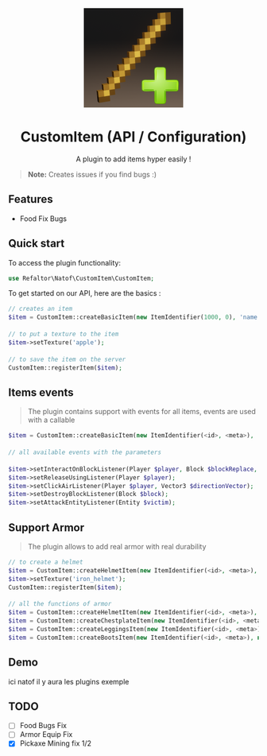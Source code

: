 <div align="center">
  <img src="./img/logoCustomItem.png" width="200px">
  <h1>CustomItem (API / Configuration)</h1>
</div>

<p align="center">
 A plugin to add items hyper easily !
</p>

> **Note:** Creates issues if you find bugs :)

## Features
* Food Fix Bugs

## Quick start

To access the plugin functionality:
```PHP
use Refaltor\Natof\CustomItem\CustomItem;
```

To get started on our API, here are the basics :

```PHP
// creates an item
$item = CustomItem::createBasicItem(new ItemIdentifier(1000, 0), 'name');

// to put a texture to the item
$item->setTexture('apple');

// to save the item on the server
CustomItem::registerItem($item);
```

## Items events

> The plugin contains support with events for all items, events are used with a callable
```PHP
$item = CustomItem::createBasicItem(new ItemIdentifier(<id>, <meta>), 'name');

// all available events with the parameters

$item->setInteractOnBlockListener(Player $player, Block $blockReplace, Block $blockClicked, int $face, Vector3 $clickVector);
$item->setReleaseUsingListener(Player $player);
$item->setClickAirListener(Player $player, Vector3 $directionVector);
$item->setDestroyBlockListener(Block $block);
$item->setAttackEntityListener(Entity $victim);
```

## Support Armor
> The plugin allows to add real armor with real durability
```PHP
// to create a helmet
$item = CustomItem::createHelmetItem(new ItemIdentifier(<id>, <meta>), new ArmorTypeInfo(<defense points>, <durability>, <armor slot but it’s not important>), 'Helmet Test');
$item->setTexture('iron_helmet');
CustomItem::registerItem($item);

// all the functions of armor
$item = CustomItem::createHelmetItem(new ItemIdentifier(<id>, <meta>), new ArmorTypeInfo(<defense points>, <durability>, <armor slot but it’s not important>), 'Helmet Test');
$item = CustomItem::createChestplateItem(new ItemIdentifier(<id>, <meta>), new ArmorTypeInfo(<defense points>, <durability>, <armor slot but it’s not important>), 'Chestplate Test');
$item = CustomItem::createLeggingsItem(new ItemIdentifier(<id>, <meta>), new ArmorTypeInfo(<defense points>, <durability>, <armor slot but it’s not important>), 'Leggings Test');
$item = CustomItem::createBootsItem(new ItemIdentifier(<id>, <meta>), new ArmorTypeInfo(<defense points>, <durability>, <armor slot but it’s not important>), 'Boots Test');
```


## Demo

ici natof il y aura les plugins exemple

## TODO

* [ ] Food Bugs Fix
* [ ] Armor Equip Fix
* [x] Pickaxe Mining fix 1/2
